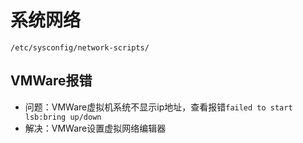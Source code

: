 # 系统网络

`/etc/sysconfig/network-scripts/`


VMWare报错
-----------
* 问题：VMWare虚拟机系统不显示ip地址，查看报错`failed to start lsb:bring up/down`
* 解决：VMWare设置虚拟网络编辑器
